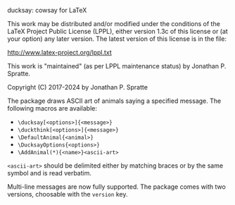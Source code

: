 ducksay: cowsay for LaTeX

This work may be distributed and/or modified under the conditions of the LaTeX
Project Public License (LPPL), either version 1.3c of this license or (at your
option) any later version. The latest version of this license is in the file:

  http://www.latex-project.org/lppl.txt

This work is "maintained" (as per LPPL maintenance status) by
  Jonathan P. Spratte.

Copyright (C) 2017-2024 by Jonathan P. Spratte

The package draws ASCII art of animals saying a specified message. The following
macros are available:

 - `\ducksay[<options>]{<message>}`
 - `\duckthink[<options>]{<message>}`
 - `\DefaultAnimal{<animal>}`
 - `\DucksayOptions{<options>}`
 - `\AddAnimal(*){<name>}<ascii-art>`

`<ascii-art>` should be delimited either by matching braces or by the same
symbol and is read verbatim.

Multi-line messages are now fully supported. The package comes with two
versions, choosable with the `version` key.
